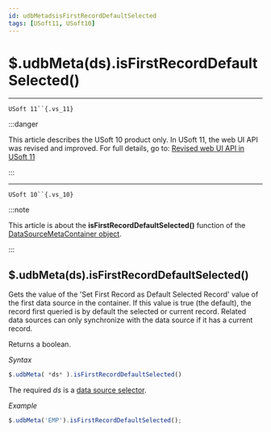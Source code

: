 ```yaml
---
id: udbMetadsisFirstRecordDefaultSelected
tags: [USoft11, USoft10]
---
```

# $.udbMeta(ds).isFirstRecordDefaultSelected()



----

`USoft 11``{.vs_11}`


:::danger

This article describes the USoft 10 product only.
In USoft 11, the web UI API was revised and improved. For full details, go to:
[Revised web UI API in USoft 11](/Web_and_app_UIs/UDB_udb/Revised_web_UI_API_in_USoft_11.md)

:::

----

`USoft 10``{.vs_10}`


:::note

This article is about the **isFirstRecordDefaultSelected()** function of the [DataSourceMetaContainer object](/Web_and_app_UIs/UDB_DataSourceMetaContainer).

:::

## **$.udbMeta(ds).isFirstRecordDefaultSelected()**

Gets the value of the 'Set First Record as Default Selected Record' value of the first data source in the container. If this value is true (the default), the record first queried is by default the selected or current record. Related data sources can only synchronize with the data source if it has a current record.

Returns a boolean.

*Syntax*

```js
$.udbMeta( *ds* ).isFirstRecordDefaultSelected()
```

The required *ds* is a [data source selector](/Web_and_app_UIs/UDB_DataSourceMetaContainer/UDB_DataSourceMetaContainer_object.md).

*Example*

```js
$.udbMeta('EMP').isFirstRecordDefaultSelected();
```

 